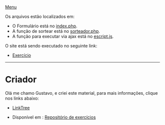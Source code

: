 [Menu](https://gusleaooliveira.github.io/posts/)


Os arquivos estão localizados em:
- O Formulário está no [index.php](https://github.com/gusleaooliveira/posts/blob/master/trabalhos/exemplos/ajax/index.php).
- A função de sortear está no [sorteador.php](https://github.com/gusleaooliveira/posts/blob/master/trabalhos/exemplos/ajax/php/sorteador.php).
- A função para executar via ajax está no [escript.js](https://github.com/gusleaooliveira/posts/blob/master/trabalhos/exemplos/ajax/js/escript.js).

O site está sendo executado no seguinte link:
- [Exercício](https://mrconstrucoes.000webhostapp.com/formularioSorteador.php)

***

# Criador
Olá me chamo Gustavo, e criei este material, para mais informações, clique nos links abaixo:

* [LinkTree](https://www.linktree.com.br/gusleaooliveira)


* Disponível em : [Repositório de exercícios](https://gusleaooliveira.github.io/posts/)
